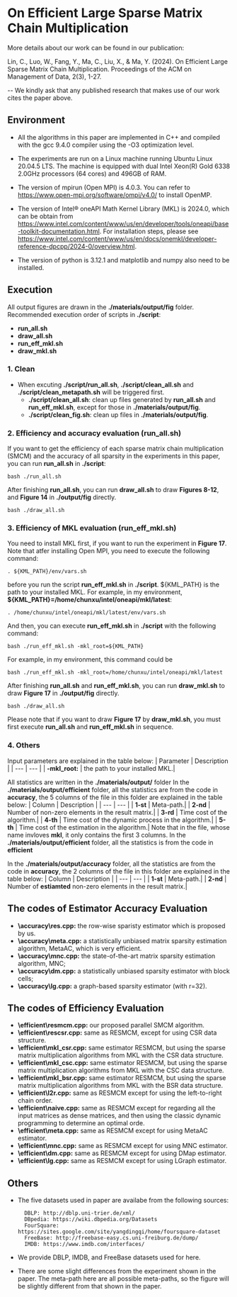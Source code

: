 # On Efficient Large Sparse Matrix Chain Multiplication
More details about our work can be found in our publication:

Lin, C., Luo, W., Fang, Y., Ma, C., Liu, X., & Ma, Y. (2024). On Efficient Large Sparse Matrix Chain Multiplication. Proceedings of the ACM on Management of Data, 2(3), 1-27.

-- We kindly ask that any published research that makes use of our work cites the paper above.

## Environment
* All the algorithms in this paper are implemented in C++ and compiled with the gcc 9.4.0 compiler using the -O3 optimization level.

* The experiments are run on a Linux machine running Ubuntu Linux 20.04.5 LTS. The machine is equipped with dual Intel Xeon(R) Gold 6338 2.0GHz processors (64 cores) and 496GB of RAM.

* The version of mpirun (Open MPI) is 4.0.3. You can refer to https://www.open-mpi.org/software/ompi/v4.0/ to install OpenMP.

* The version of Intel® oneAPI Math Kernel Library (MKL) is 2024.0, which can be obtain from https://www.intel.com/content/www/us/en/developer/tools/oneapi/base-toolkit-documentation.html. For installation steps, please see https://www.intel.com/content/www/us/en/docs/onemkl/developer-reference-dpcpp/2024-0/overview.html.

* The version of python is 3.12.1 and matplotlib and numpy also need to be installed.


## Execution
All output figures are drawn in the **./materials/output/fig** folder. 
Recommended execution order of scripts in **./script**: 
+ **run_all.sh**
+ **draw_all.sh**
+ **run_eff_mkl.sh**
+ **draw_mkl.sh**
### 1. Clean
* When excuting **./script/run_all.sh**, **./script/clean_all.sh** and **./script/clean_metapath.sh** will be triggered first.
  * **./script/clean_all.sh**: clean up files generated by **run_all.sh** and **run_eff_mkl.sh**, except for those in **./materials/output/fig**.
  * **./script/clean_fig.sh**: clean up files in **./materials/output/fig**.
 <!-- and **./script/run_eff_mkl.sh** is not triggered. You need to excute **./script/run_eff_mkl.sh** separately. -->

### 2. Efficiency and accuracy evaluation (run_all.sh)
If you want to get the efficiency of each sparse matrix chain multiplication (SMCM) and the accuracy of all sparsity in the experiments in this paper, you can run **run_all.sh** in **./script**:
```
bash ./run_all.sh
```
After finishing **run_all.sh**, you can run **draw_all.sh** to draw **Figures 8-12**, and **Figure 14** in **./output/fig** directly.
```
bash ./draw_all.sh
```

 ### 3. Efficiency of MKL evaluation (run_eff_mkl.sh)
You need to install MKL first, if you want to run the experiment in  **Figure 17**. Note that atfer installing Open MPI, you need to execute the following command:
```
. ${KML_PATH}/env/vars.sh
```
before you run the script **run_eff_mkl.sh** in **./script**. ${KML_PATH} is the path to your installed MKL. For example, in my environment, **\$\{KML\_PATH\}=/home/chunxu/intel/oneapi/mkl/latest**:
```
. /home/chunxu/intel/oneapi/mkl/latest/env/vars.sh
```

And then,  you can execute **run_eff_mkl.sh** in **./script** with the following command:
```
bash ./run_eff_mkl.sh -mkl_root=${KML_PATH}
```
For example, in my environment, this command could be 
```
bash ./run_eff_mkl.sh -mkl_root=/home/chunxu/intel/oneapi/mkl/latest
```

After finishing **run_all.sh** and **run_eff_mkl.sh**, you can run **draw_mkl.sh** to draw **Figure 17** in **./output/fig** directly.
```
bash ./draw_all.sh
```
Please note that if you want to draw **Figure 17** by **draw_mkl.sh**, you must first execute **run_all.sh** and **run_eff_mkl.sh** in sequence.

### 4. Others
Input parameters are explained in the table below:
| Parameter | Description |
| --- | --- |
| **-mkl_root:** | the path to your installed MKL.|

All statistics are written in the **./materials/output/** folder
In the **./materials/output/efficient** folder, all the statistics are from the code in **accuracy**, the 5 columns of the file in this folder are explained in the table below:
| Column | Description |
| --- | --- |
| **1-st** | Meta-path.|
| **2-nd** | Number of non-zero elements in the result matrix.|
| **3-rd** | Time cost of the algorithm.|
| **4-th** | Time cost of the dynamic process in the algorithm.|
| **5-th** | Time cost of the estimation in the algorithm.|
Note that in the file, whose name invloves **mkl**, it only contains the first 3 columns.
In the **./materials/output/efficient** folder, all the statistics is from the code in **efficient**

In the **./materials/output/accuracy** folder, all the statistics are from the code in **accuracy**, the 2 columns of the file in this folder are explained in the table below:
| Column | Description |
| --- | --- |
| **1-st** | Meta-path.|
| **2-nd** | Number of **estiamted** non-zero elements in the result matrix.|


## The codes of Estimator Accuracy Evaluation
* **\accuracy\res.cpp:** the row-wise sparisty estimator which is proposed by us. 
* **\accuracy\meta.cpp:** a statistically unbiased matrix sparsity estimation algorithm, MetaAC, which is very efficient.
* **\accuracy\mnc.cpp:** the state-of-the-art matrix sparsity estimation algorithm, MNC;
* **\accuracy\dm.cpp:** a statistically unbiased sparsity estimator with block cells;
* **\accuracy\lg.cpp:** a graph-based sparsity estimator (with r=32).

## The codes of Efficiency Evaluation
* **\efficient\resmcm.cpp:** our proposed parallel SMCM algorithm.
* **\efficient\rescsr.cpp:** same as RESMCM, except for using CSR data structure.
* **\efficient\mkl_csr.cpp:** same estimator RESMCM, but using the sparse matrix multiplication algorithms from MKL with the CSR data structure.
* **\efficient\mkl_csc.cpp:** same estimator RESMCM, but using the sparse matrix multiplication algorithms from MKL with the CSC data structure.
* **\efficient\mkl_bsr.cpp:** same estimator RESMCM, but using the sparse matrix multiplication algorithms from MKL with the BSR data structure.
* **\efficient\l2r.cpp:** same as RESMCM except for using the left-to-right chain order.
* **\efficient\naive.cpp:** same as RESMCM except for regarding all the input matrices as dense matrices, and then using the classic dynamic programming to determine an optimal orde.
* **\efficient\meta.cpp:** same as RESMCM except for using MetaAC estimator.
* **\efficient\mnc.cpp:** same as RESMCM except for using MNC estimator.
* **\efficient\dm.cpp:** same as RESMCM except for using DMap estimator.
* **\efficient\lg.cpp:** same as RESMCM except for using LGraph estimator.

## Others
* The five datasets used in paper are availabe from the following sources:

        DBLP: http://dblp.uni-trier.de/xml/
        DBpedia: https://wiki.dbpedia.org/Datasets
        FourSquare: https://sites.google.com/site/yangdingqi/home/foursquare-dataset
        FreeBase: http://freebase-easy.cs.uni-freiburg.de/dump/
        IMDB: https://www.imdb.com/interfaces/

* We provide DBLP, IMDB, and FreeBase datasets used for here.
* There are some slight differences from the experiment shown in the paper. The meta-path here are all possible meta-paths, so the figure will be slightly different from that shown in the paper.

